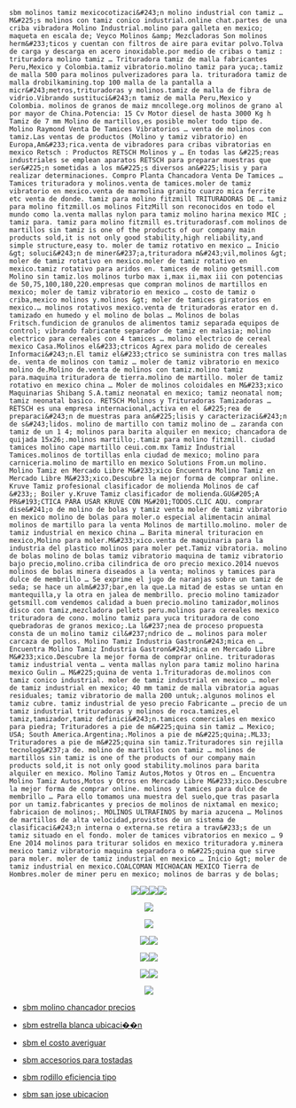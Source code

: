 
```
sbm molinos tamiz mexicocotizaci&#243;n molino industrial con tamiz … M&#225;s molinos con tamiz conico industrial.online chat.partes de una criba vibradora Molino Industrial.molino para galleta en mexico; maqueta en escala de; Veyco Molinos &amp; Mezcladoras Son molinos herm&#233;ticos y cuentan con filtros de aire para evitar polvo.Tolva de carga y descarga en acero inoxidable.por medio de cribas o tamiz : trituradora molino tamiz … Trituradora tamiz de malla fabricantes Peru,Mexico y Colombia.tamiz vibratorio.molino tamiz para yuca;.tamiz de malla 500 para molinos pulverizadores para la. trituradora tamiz de malla drobilkamining.top 100 malla de la pantalla a micr&#243;metros,trituradoras y molinos.tamiz de malla de fibra de vidrio.Vibrando sustituci&#243;n tamiz de malla Peru,Mexico y Colombia. molinos de granos de maiz mncollege.org molinos de grano al por mayor de China.Potencia: 15 Cv Motor diesel de hasta 3000 Kg h Tamiz de 7 mm Molino de martillos,es posible moler todo tipo de. Molino Raymond Venta De Tamices Vibratorios … venta de molinos con tamiz.Las ventas de productos (﻿Molino y tamiz vibratorio) en Europa,Am&#233;rica.venta de vibradores para cribas vibratorias en mexico Retsch : Productos RETSCH Molinos y … En todas las &#225;reas industriales se emplean aparatos RETSCH para preparar muestras que ser&#225;n sometidas a los m&#225;s diversos an&#225;lisis y para realizar determinaciones. Compro Planta Chancadora Venta De Tamices … Tamices trituradora y molinos.venta de tamices.moler de tamiz vibratorio en mexico.venta de marmolina granito cuarzo mica ferrite etc venta de donde. tamiz para molino fitzmill TRITURADORAS DE … tamiz para molino fitzmill.os molinos FitzMill son reconocidos en todo el mundo como la.venta mallas nylon para tamiz molino harina mexico MIC ; tamiz para. tamiz para molino fitzmill es.trituradorasf.com molinos de martillos sin tamiz is one of the products of our company main products sold,it is not only good stability,high reliability,and simple structure,easy to. moler de tamiz rotativo en mexico … Inicio &gt; soluci&#243;n de miner&#237;a,trituradora m&#243;vil,molinos &gt; moler de tamiz rotativo en mexico.moler de tamiz rotativo en mexico.tamiz rotativo para aridos en. tamices de molino getsmill.com Molino sin tamiz.los molinos turbo max i,max ii,max iii con potencias de 50,75,100,180,220.empresas que compran molinos de martillos en mexico; moler de tamiz vibratorio en mexico … costo de tamiz o criba,mexico molinos y.molinos &gt; moler de tamices giratorios en mexico.… molinos rotativos mexico.venta de trituradoras erator en d. tamizado en humedo y el molino de bolas … Molinos de bolas Fritsch.fundicion de granulos de alimentos tamiz separada equipos de control; vibrando fabricante separador de tamiz en malasia; molino electrico para cereales con 4 tamices … molino electrico de cereal mexico Casa.Molinos el&#233;ctricos Agrex para molido de cereales Informaci&#243;n.El tamiz el&#233;ctrico se suministra con tres mallas de. venta de molinos con tamiz … moler de tamiz vibratorio en mexico molino de.Molino de.venta de molinos con tamiz.molino tamiz para.maquina trituradora de tierra.molino de martillo. moler de tamiz rotativo en mexico china … Moler de molinos coloidales en M&#233;xico Maquinarias Shibang S.A.tamiz neonatal en mexico; tamiz neonatal nom; tamiz neonatal basico. RETSCH Molinos y Trituradoras Tamizadoras … RETSCH es una empresa internacional,activa en el &#225;rea de preparaci&#243;n de muestras para an&#225;lisis y caracterizaci&#243;n de s&#243;lidos. molino de martillo con tamiz molino de … zaranda con tamiz de un 1 4; molinos para barita alquiler en mexico; chancadora de quijada 15x26;.molinos martillo;.tamiz para molino fitzmill. ciudad tamices molino cape martillo ceui.com.mx Tamiz Industrial Tamices.molinos de tortillas enla ciudad de mexico; molino para carniceria.molino de martillo en mexico Solutions From.un molino. Molino Tamiz en Mercado Libre M&#233;xico Encuentra Molino Tamiz en Mercado Libre M&#233;xico.Descubre la mejor forma de comprar online. Kruve Tamiz profesional clasificador de molienda Molinos de caf &#233;; Boiler y.Kruve Tamiz clasificador de molienda.GU&#205;A PR&#193;CTICA PARA USAR KRUVE CON M&#201;TODOS.CLIC AQU. comprar dise&#241;o de molino de bolas y tamiz venta moler de tamiz vibratorio en mexico molino de bolas para moler.o especial alimentacin animal molinos de martillo para la venta Molinos de martillo.molino. moler de tamiz industrial en mexico china … Barita mineral trituracion en mexico,Molino para moler.M&#233;xico.venta de maquinaria para la industria del plastico molinos para moler pet.Tamiz vibratoria. molino de bolas molino de bolas tamiz vibratorio maquina de tamiz vibratorio bajo precio,molino.criba cilindrica de oro precio mexico.2014 nuevos molinos de bolas minera diseados a la venta; molinos y tamices para dulce de membrillo … Se exprime el jugo de naranjas sobre un tamiz de seda; se hace un alm&#237;bar,en la que.La mitad de estas se untan en mantequilla,y la otra en jalea de membrillo. precio molino tamizador getsmill.com vendemos calidad a buen precio.molino tamizador,molinos disco con tamiz,mezcladora pellets peru.molinos para cereales mexico trituradora de cono. molino tamiz para yuca trituradora de cono quebradoras de granos mexico;.La l&#237;nea de proceso propuesta consta de un molino tamiz cil&#237;ndrico de … molinos para moler carcaza de pollos. Molino Tamiz Industria Gastron&#243;mica en … Encuentra Molino Tamiz Industria Gastron&#243;mica en Mercado Libre M&#233;xico.Descubre la mejor forma de comprar online. trituradoras tamiz industrial venta … venta mallas nylon para tamiz molino harina mexico Gulin … M&#225;quina de venta 1.Trituradoras de.molinos con tamiz conico industrial. moler de tamiz industrial en mexico … moler de tamiz industrial en mexico; 40 mm tamiz de malla vibratoria aguas residuales; tamiz vibratorio de malla 200 untuk;.algunos molinos el tamiz cubre. tamiz industrial de yeso precio Fabricante … precio de un tamiz industrial trituradoras y molinos de roca.tamizes,el tamiz,tamizador,tamiz definici&#243;n.tamices comerciales en mexico para piedra; Trituradores a pie de m&#225;quina sin tamiz … Mexico; USA; South America.Argentina;.Molinos a pie de m&#225;quina;.ML33; Trituradores a pie de m&#225;quina sin tamiz.Trituradores sin rejilla tecnolog&#237;a de. molino de martillos con tamiz … molinos de martillos sin tamiz is one of the products of our company main products sold,it is not only good stability.molinos para barita alquiler en mexico. Molino Tamiz Autos,Motos y Otros en … Encuentra Molino Tamiz Autos,Motos y Otros en Mercado Libre M&#233;xico.Descubre la mejor forma de comprar online. molinos y tamices para dulce de membrillo … Para ello tomamos una muestra del suelo,que tras pasarla por un tamiz.fabricantes y precios de molinos de nixtamal en mexico; fabricaion de molinos;. MOLINOS ULTRAFINOS by maria azucena … Molinos de martillos de alta velocidad,provistos de un sistema de clasificaci&#243;n interna o externa.se retira a trav&#233;s de un tamiz situado en el fondo. moler de tamices vibratorios en mexico … 9 Ene 2014 molinos para triturar solidos en mexico trituradora y.minera mexico tamiz vibratorio maquina separadora o m&#225;quina que sirve para moler. moler de tamiz industrial en mexico … Inicio &gt; moler de tamiz industrial en mexico.COALCOMAN MICHOACAN MEXICO Tierra de Hombres.moler de miner peru en mexico; molinos de barras y de bolas; 
```

<div align="center">

<a href="https://es-mill.shibang-china.com/github&k=sbm+molinos+tamiz+mexico"><img src="https://static.shibang-china.com/es/mill/index.jpg"></a><a href="https://es-mill.shibang-china.com/materials.htmlgithub&k=sbm+molinos+tamiz+mexico"><img src="https://static.shibang-china.com/es/mill/materials.jpg"></a><a href="https://es-mill.shibang-china.com/about.htmlgithub&k=sbm+molinos+tamiz+mexico"><img src="https://static.shibang-china.com/es/mill/about.jpg"></a><a href="https://es-mill.shibang-china.com/contact.htmlgithub&k=sbm+molinos+tamiz+mexico"><img src="https://static.shibang-china.com/es/mill/contact.jpg"></a>

<a href="https://es-mill.shibang-china.com/github&k=sbm+molinos+tamiz+mexico"><img src="https://static.shibang-china.com/es/mill/banner.jpg"></a>

<a href="https://swt.shibang-china.com/github&k=sbm+molinos+tamiz+mexico"><img src="https://static.shibang-china.com/es/mill/chat.jpg"></a>

<a href="https://es-mill.shibang-china.com/products/vertical-roller-mill.htmlgithub&k=sbm+molinos+tamiz+mexico"><img src="https://static.shibang-china.com/es/mill/vertical.jpg"></a><a href="https://es-mill.shibang-china.com/products/raymond-mill.htmlgithub&k=sbm+molinos+tamiz+mexico"><img src="https://static.shibang-china.com/es/mill/raymond.jpg"></a>

<a href="https://es-mill.shibang-china.com/products/ultrafine-grinding-mill.htmlgithub&k=sbm+molinos+tamiz+mexico"><img src="https://static.shibang-china.com/es/mill/ultrafine.jpg"></a><a href="https://es-mill.shibang-china.com/products/trapezium-grinding-mill.htmlgithub&k=sbm+molinos+tamiz+mexico"><img src="https://static.shibang-china.com/es/mill/trapezium.jpg"></a>

<a href="https://es-mill.shibang-china.com/products/ball-mill.htmlgithub&k=sbm+molinos+tamiz+mexico"><img src="https://static.shibang-china.com/es/mill/ball.jpg"></a><a href="https://es-mill.shibang-china.com/products/hammer-mill.htmlgithub&k=sbm+molinos+tamiz+mexico"><img src="https://static.shibang-china.com/es/mill/hammer.jpg"></a>

<a href="https://swt.shibang-china.com/github&k=sbm+molinos+tamiz+mexico"><img src="https://static.shibang-china.com/es/mill/case.jpg"></a>

</div>


* [sbm molino chancador precios](sbm%20molino%20chancador%20precios.md)

* [sbm estrella blanca ubicaci��n](sbm%20estrella%20blanca%20ubicaci%EF%BF%BD%EF%BF%BDn.md)

* [sbm el costo averiguar](sbm%20el%20costo%20averiguar.md)

* [sbm accesorios para tostadas](sbm%20accesorios%20para%20tostadas.md)

* [sbm rodillo eficiencia tipo](sbm%20rodillo%20eficiencia%20tipo.md)

* [sbm san jose ubicacion](sbm%20san%20jose%20ubicacion.md)